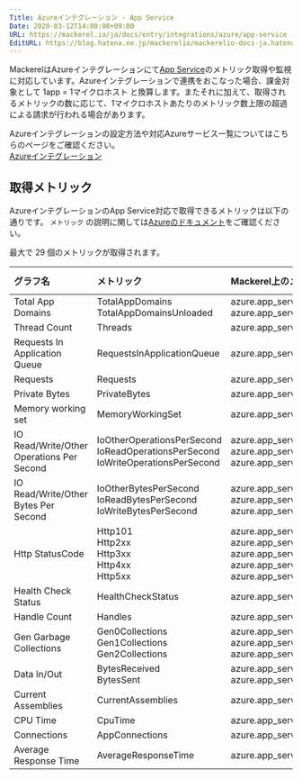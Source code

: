 ```yaml
---
Title: Azureインテグレーション - App Service
Date: 2020-03-12T14:00:00+09:00
URL: https://mackerel.io/ja/docs/entry/integrations/azure/app-service
EditURL: https://blog.hatena.ne.jp/mackerelio/mackerelio-docs-ja.hatenablog.mackerel.io/atom/entry/26006613533606132
---
```


MackerelはAzureインテグレーションにて<a href="https://azure.microsoft.com/ja-jp/services/app-service/" target="_blank">App Service</a>のメトリック取得や監視に対応しています。Azureインテグレーションで連携をおこなった場合、課金対象として 1app = 1マイクロホスト と換算します。またそれに加えて、取得されるメトリックの数に応じて、1マイクロホストあたりのメトリック数上限の超過による請求が行われる場合があります。

Azureインテグレーションの設定方法や対応Azureサービス一覧についてはこちらのページをご確認ください。<br>
<a href="https://mackerel.io/ja/docs/entry/integrations/azure">Azureインテグレーション</a>

## 取得メトリック
AzureインテグレーションのApp Service対応で取得できるメトリックは以下の通りです。 `メトリック` の説明に関しては<a href="https://docs.microsoft.com/ja-jp/azure/app-service/web-sites-monitor" target="_blank">Azureのドキュメント</a>をご確認ください。

最大で 29 個のメトリックが取得されます。

|グラフ名|メトリック|Mackerel上のメトリック名|単位|Aggregation Type|
|:---|:---|:---|:---|:---|
| Total App Domains                         | TotalAppDomains<br>TotalAppDomainsUnloaded| azure.app_service.total_app_domains.loaded<br>azure.app_service.total_app_domains.unloaded| integer   | Average |
| Thread Count                              | Threads                    | azure.app_service.threads.threads                         | integer   | Average |
| Requests In Application Queue             | RequestsInApplicationQueue | azure.app_service.requests_in_application_queue.requests  | integer   | Average |
| Requests                                  | Requests                   | azure.app_service.requests.requests                       | integer   | Total   |
| Private Bytes                             | PrivateBytes               | azure.app_service.private_bytes.bytes                     | bytes     | Average |
| Memory working set                        | MemoryWorkingSet| azure.app_service.memory_working_set.current| bytes     | Average |
| IO Read/Write/Other Operations Per Second | IoOtherOperationsPerSecond<br>IoReadOperationsPerSecond<br>IoWriteOperationsPerSecond| azure.app_service.io_iops.other<br>azure.app_service.io_iops.read<br>azure.app_service.io_iops.write| iops      | Total   |
| IO Read/Write/Other Bytes Per Second      | IoOtherBytesPerSecond<br>IoReadBytesPerSecond<br> IoWriteBytesPerSecond| azure.app_service.io.other<br>azure.app_service.io.read<br>azure.app_service.io.write| bytes/sec | Total   |
| Http StatusCode                           | Http101<br>Http2xx<br>Http3xx<br>Http4xx<br>Http5xx|azure.app_service.http_statuscode.http_101<br>azure.app_service.http_statuscode.http_2xx<br>azure.app_service.http_statuscode.http_3xx<br>azure.app_service.http_statuscode.http_4xx<br>azure.app_service.http_statuscode.http_server_errors | integer   | Total   |
| Health Check Status                       | HealthCheckStatus          | azure.app_service.health_check_status.health_check_status | integer   | Average |
| Handle Count                              | Handles                    | azure.app_service.handles.handles                         | integer   | Average |
| Gen Garbage Collections                   | Gen0Collections<br>Gen1Collections<br>Gen2Collections| azure.app_service.gen_collections.gen_0_collections<br>azure.app_service.gen_collections.gen_1_collections<br>azure.app_service.gen_collections.gen_2_collections| integer   | Total   |
| Data In/Out                               | BytesReceived<br>BytesSent | azure.app_service.data.in<br>azure.app_service.data.out| bytes     | Total   |
| Current Assemblies                        | CurrentAssemblies          | azure.app_service.current_assemblies.current_assemblies   | integer   | Average |
| CPU Time                                  | CpuTime                    | azure.app_service.cpu_time.cpu_time                       | float     | Total   |
| Connections                               | AppConnections             | azure.app_service.connections.connections                 | integer   | Average |
| Average Response Time                     | AverageResponseTime        | azure.app_service.average_response_time.seconds           | float     | Average |
